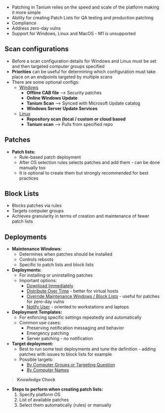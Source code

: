 
- Patching in Tanium relies on the speed and scale of the platform making it more simple
- Ability for creating Patch Lists for QA testing and production patching
- Compliance
- Address zero-day vulns
- Support for Windows, Linux and MacOS - M1 is unsupported

<h2>Scan configurations</h2>

- Before a scan configuration details for Windows and Linux must be set and then targeted computer groups specified
- **Priorities** can be useful for determining which configuration must take place on an endpoints targeted by multiple scans
- There are some optional configs:
	- <u>Windows</u>
		- **Offline CAB file** --> Security patches
		- **Online Windows Update**
		- **Tanium Scan** --> Synced with Microsoft Update catalog
		- **Windows Server Update Services**
	- <u>Linux</u>
		- **Repository scan (local / custom or cloud based**
		- **Tanium scan** --> Pulls from specified repo

<h2>Patches</h2>

- **Patch lists:**
	- Rule-based patch deployment
	- After OS selection rules selects patches and add them - can be done manually too
	- It is optional to create them but strongly recommended for best practices

<h2>Block Lists</h2>

- Blocks patches via rules
- Targets computer groups
- Achieves granularity in terms of creation and maintenance of fewer patch lists

<h2>Deployments</h2>

- **Maintenance Windows:**
	- Determines when patches should be installed
	- Controls reboots
	- Specific to patch lists and block lists
- **Deployments:**
	- For installing or uninstalling patches
	- Important options:
		- <u>Download Immediately</u>
		- <u>Distribute Over Time</u> - better for virtual hosts
		- <u>Override Maintenance Windows / Block Lists</u> - useful for patches for zero-day vulns
		- <u>Notify User</u> - oriented to workstations and laptops
- **Deployment Templates:**
	- For enforcing specific settings repeatedly and automatically
	- Common use cases:
		- Preserving notification messaging and behavior
		- Emergency patching
		- Server patching - no notification
- **Target deployment:**
	- Best to run some test deployments and tune the definition - adding patches with issues to block lists for example
	- Possible targets:
		- <u>By Computer Groups or Targeting Question</u>
		- <u>By Computer Names</u>

>**Knowledge Check**

- **Steps to perform when creating patch lists:**
	1. Specify platform OS
	2. List of available patches
	3. Select them automatically (rules) or manually